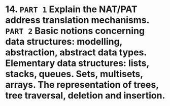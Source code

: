 # 14. `PART 1` Explain the NAT/PAT address translation mechanisms. `PART 2` Basic notions concerning data structures: modelling, abstraction, abstract data types. Elementary data structures: lists, stacks, queues. Sets, multisets, arrays. The representation of trees, tree traversal, deletion and insertion.
